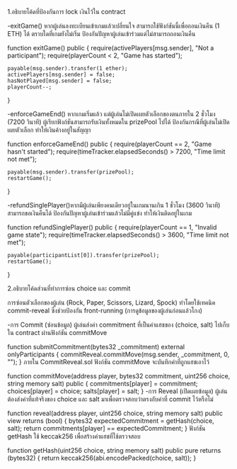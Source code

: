 1.อธิบายโค้ดที่ป้องกันการ lock เงินไว้ใน contract

-exitGame() หากผู้เล่นลงทะเบียนเข้าเกมแล้วเปลี่ยนใจ สามารถใช้ฟังก์ชันนี้เพื่อถอนเงินคืน (1 ETH) ได้ ตราบใดที่เกมยังไม่เริ่ม
ป้องกันปัญหาผู้เล่นเข้าร่วมแต่ไม่สามารถถอนเงินคืน


function exitGame() public {
    require(activePlayers[msg.sender], "Not a participant");
    require(playerCount < 2, "Game has started");
    
    payable(msg.sender).transfer(1 ether);
    activePlayers[msg.sender] = false;
    hasNotPlayed[msg.sender] = false;
    playerCount--;
}


-enforceGameEnd() หากเกมเริ่มแล้ว แต่ผู้เล่นไม่เปิดเผยตัวเลือกของตนภายใน 2 ชั่วโมง (7200 วินาที) ผู้เรียกฟังก์ชันสามารถรับเงินทั้งหมดใน prizePool ไปได้
ป้องกันกรณีที่ผู้เล่นไม่เปิดเผยตัวเลือก ทำให้เงินค้างอยู่ในสัญญา

function enforceGameEnd() public {
    require(playerCount == 2, "Game hasn't started");
    require(timeTracker.elapsedSeconds() > 7200, "Time limit not met");
   
    payable(msg.sender).transfer(prizePool);
    restartGame();
}


-refundSinglePlayer()หากมีผู้เล่นเพียงคนเดียวอยู่ในเกมนานเกิน 1 ชั่วโมง (3600 วินาที) สามารถขอเงินคืนได้
ป้องกันปัญหาผู้เล่นเข้าร่วมแล้วไม่มีคู่แข่ง ทำให้เงินติดอยู่ในเกม

function refundSinglePlayer() public {
    require(playerCount == 1, "Invalid game state");
    require(timeTracker.elapsedSeconds() > 3600, "Time limit not met");
   
    payable(participantList[0]).transfer(prizePool);
    restartGame();
}


2.อธิบายโค้ดส่วนที่ทำการซ่อน choice และ commit

การซ่อนตัวเลือกของผู้เล่น (Rock, Paper, Scissors, Lizard, Spock) ทำโดยใช้เทคนิค commit-reveal ซึ่งช่วยป้องกัน front-running (การดูข้อมูลของผู้เล่นก่อนแล้วโกง)

-การ Commit (ซ่อนข้อมูล)
ผู้เล่นส่งค่า commitment ที่เป็นค่าแฮชของ (choice, salt) ไปเก็บใน contract ผ่านฟังก์ชัน commitMove

function submitCommitment(bytes32 _commitment) external onlyParticipants {
    commitReveal.commitMove(msg.sender, _commitment, 0, "");
}
ภายใน CommitReveal.sol ฟังก์ชัน commitMove จะบันทึกค่าที่ถูกแฮชเอาไว้

function commitMove(address player, bytes32 commitment, uint256 choice, string memory salt) public {
    commitments[player] = commitment;
    choices[player] = choice;
    salts[player] = salt;
}
-การ Reveal (เปิดเผยข้อมูล)
ผู้เล่นต้องส่งค่าที่แท้จริงของ choice และ salt มาเพื่อตรวจสอบว่าตรงกับค่าที่ commit ไว้หรือไม่

function reveal(address player, uint256 choice, string memory salt) public view returns (bool) {
    bytes32 expectedCommitment = getHash(choice, salt);
    return commitments[player] == expectedCommitment;
}
ฟังก์ชัน getHash ใช้ keccak256 เพื่อสร้างค่าแฮชที่ใช้ตรวจสอบ

function getHash(uint256 choice, string memory salt) public pure returns (bytes32) {
    return keccak256(abi.encodePacked(choice, salt));
}


